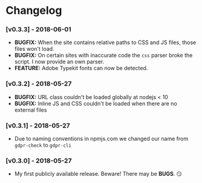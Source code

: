 # Changelog

### [v0.3.3] - 2018-06-01

* **BUGFIX:** When the site contains relative paths to CSS and JS files, those files won't load.
* **BUGFIX:** On certain sites with inaccurate code the `css` parser broke the script. I now provide an own parser.
* **FEATURE:** Adobe Typekit fonts can now be detected.

### [v0.3.2] - 2018-05-27

* **BUGFIX:** URL class couldn't be loaded globally at nodejs < 10
* **BUGFIX:** Inline JS and CSS couldn't be loaded when there are no external files

### [v0.3.1] - 2018-05-27

* Due to naming conventions in npmjs.com we changed our name from `gdpr-check` to `gdpr-cli`

### [v0.3.0] - 2018-05-27

* My first publicly available release. Beware! There may be **BUGS**. :smirk:
